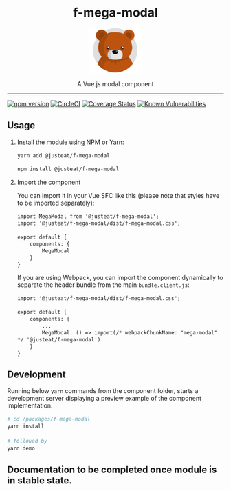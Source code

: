 
<div align="center">
  <h1>f-mega-modal</h1>

  <img width="125" alt="Fozzie Bear" src="../../bear.png" />

  <p>A Vue.js modal component</p>
</div>

---

[![npm version](https://badge.fury.io/js/%40justeat%2Ff-mega-modal.svg)](https://badge.fury.io/js/%40justeat%2Ff-mega-modal)
[![CircleCI](https://circleci.com/gh/justeat/fozzie-components.svg?style=svg&circle-token=4c77c1990b98c8e06e01b497bc80f376346f609d)](https://circleci.com/gh/justeat/workflows/fozzie-components)
[![Coverage Status](https://coveralls.io/repos/github/justeat/f-mega-modal/badge.svg)](https://coveralls.io/github/justeat/f-mega-modal)
[![Known Vulnerabilities](https://snyk.io/test/github/justeat/f-mega-modal/badge.svg?targetFile=package.json)](https://snyk.io/test/github/justeat/f-mega-modal?targetFile=package.json)


## Usage

1.  Install the module using NPM or Yarn:

    ```bash
    yarn add @justeat/f-mega-modal
    ```

    ```bash
    npm install @justeat/f-mega-modal
    ```

2.  Import the component

    You can import it in your Vue SFC like this (please note that styles have to be imported separately):

    ```
    import MegaModal from '@justeat/f-mega-modal';
    import '@justeat/f-mega-modal/dist/f-mega-modal.css';

    export default {
        components: {
            MegaModal
        }
    }
    ```

    If you are using Webpack, you can import the component dynamically to separate the header bundle from the main `bundle.client.js`:

    ```
    import '@justeat/f-mega-modal/dist/f-mega-modal.css';

    export default {
        components: {
            ...
            MegaModal: () => import(/* webpackChunkName: "mega-modal" */ '@justeat/f-mega-modal')
        }
    }

    ```

## Development

Running below `yarn` commands from the component folder, starts a development
server displaying a preview example of the component implementation.

```bash
# cd /packages/f-mega-modal
yarn install

# followed by
yarn demo
```

## Documentation to be completed once module is in stable state.
